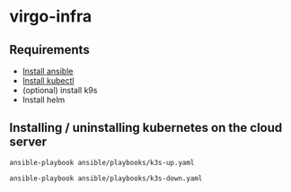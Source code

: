 # virgo-infra

## Requirements

- [Install ansible](https://docs.ansible.com/ansible/latest/installation_guide/intro_installation.html)
- [Install kubectl](https://kubernetes.io/docs/tasks/tools/#kubectl)
- (optional) install k9s
- Install helm

## Installing / uninstalling kubernetes on the cloud server

```
ansible-playbook ansible/playbooks/k3s-up.yaml
```

```
ansible-playbook ansible/playbooks/k3s-down.yaml
```
